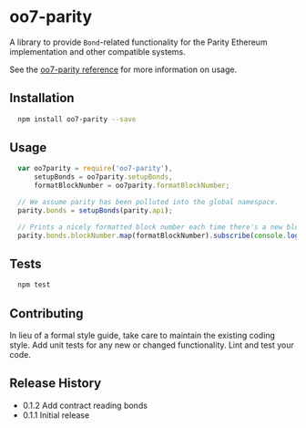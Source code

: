 oo7-parity
=========

A library to provide `Bond`-related functionality for the Parity Ethereum
implementation and other compatible systems.

See the [oo7-parity reference](https://github.com/paritytech/parity/wiki/oo7-Parity-Reference)
for more information on usage.

## Installation

```sh
  npm install oo7-parity --save
```

## Usage

```javascript
  var oo7parity = require('oo7-parity'),
      setupBonds = oo7parity.setupBonds,
	  formatBlockNumber = oo7parity.formatBlockNumber;

  // We assume parity has been polluted into the global namespace.
  parity.bonds = setupBonds(parity.api);

  // Prints a nicely formatted block number each time there's a new block.
  parity.bonds.blockNumber.map(formatBlockNumber).subscribe(console.log);
```

## Tests

```sh
  npm test
```

## Contributing

In lieu of a formal style guide, take care to maintain the existing coding style.
Add unit tests for any new or changed functionality. Lint and test your code.

## Release History

* 0.1.2 Add contract reading bonds
* 0.1.1 Initial release
